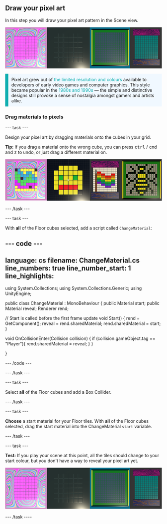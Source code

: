 ## Draw your pixel art

In this step you will draw your pixel art pattern in the Scene view.

![A row of four different grid layout examples showing the output of this step. Each grid layout consists of different coloured tiles and different styles and gradients for the outer borders](images/step-three-output.png)

<p style="border-left: solid; border-width:10px; border-color: #0faeb0; background-color: aliceblue; padding: 10px;">
Pixel art grew out of <span style="color: #0faeb0">the limited resolution and colours</span> available to developers of early video games and computer graphics. This style became popular in the <span style="color: #0faeb0">1980s and 1990s</span> — the simple and distinctive designs still provoke a sense of nostalgia amongst gamers and artists alike. 
</p>

### Drag materials to pixels

--- task ---

Design your pixel art by dragging materials onto the cubes in your grid. 

**Tip:** If you drag a material onto the wrong cube, you can press <kbd>ctrl</kbd> / <kbd>cmd</kbd> and <kbd>z</kbd> to undo, or just drag a different material on.

![Four examples of pixel art drawn onto the tiles. The first is a vibrant colourful pattern. The second is a smiley face. The third is a Pride flag. The fourth is a bee.](images/pixel-art-examples.png)

--- /task ---

--- task ---

With **all** of the Floor cubes selected, add a script called `ChangeMaterial`:

--- code ---
---
language: cs 
filename: ChangeMaterial.cs 
line_numbers: true 
line_number_start: 1 
line_highlights: 
---

using System.Collections;
using System.Collections.Generic;
using UnityEngine;

public class ChangeMaterial : MonoBehaviour
{
  public Material start;
  public Material reveal;
  Renderer rend;

  // Start is called before the first frame update
  void Start()
  {
      rend = GetComponent<Renderer>();
      reveal = rend.sharedMaterial;
      rend.sharedMaterial = start;
  }

  void OnCollisionEnter(Collision collision)
  {
      if (collision.gameObject.tag == "Player"){
          rend.sharedMaterial = reveal;
      }
  }

}

--- /code ---

--- /task ---

--- task ---

Select **all** of the Floor cubes and add a Box Collider.

--- /task ---

--- task ---

**Choose** a start material for your Floor tiles. With **all** of the Floor cubes selected, drag the start material into the ChangeMaterial `start` variable.

--- /task ---

--- task ---

**Test:** If you play your scene at this point, all the tiles should change to your start colour, but you don't have a way to reveal your pixel art yet. 

![A row of four different grid layout examples showing the output of this step. Each grid layout consists of different coloured tiles and different styles and gradients for the outer borders](images/step-three-output.png)

--- /task ----
